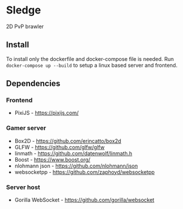 # Sledge
2D PvP brawler

## Install
To install only the dockerfile and docker-compose file is needed.
Run ```docker-compose up --build``` to setup a linux based server and frontend.

## Dependencies

### Frontend
* PixiJS - https://pixijs.com/

### Gamer server
* Box2D - https://github.com/erincatto/box2d
* GLFW - https://github.com/glfw/glfw
* linmath - https://github.com/datenwolf/linmath.h
* Boost - https://www.boost.org/
* nlohmann json - https://github.com/nlohmann/json
* websocketpp - https://github.com/zaphoyd/websocketpp

### Server host
* Gorilla WebSocket - https://github.com/gorilla/websocket
